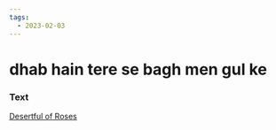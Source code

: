```yaml
---
tags:
  - 2023-02-03
---
```

# dhab hain tere se bagh men gul ke

### Text
[Desertful of Roses](http://www.columbia.edu/itc/mealac/pritchett/00garden/04c/0483/index_0483.html)

